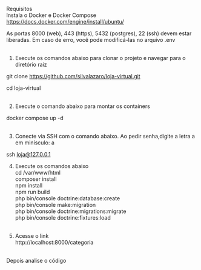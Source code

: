Requisitos<br>
Instala o Docker e Docker Compose<br>
https://docs.docker.com/engine/install/ubuntu/<br>


As portas 8000 (web), 443 (https), 5432 (postgres), 22 (ssh) devem estar liberadas. Em caso de erro, você pode modificá-las no arquivo .env<br><br>


1. Execute os comandos abaixo para clonar o projeto e navegar para o diretório raiz <br>

git clone https://github.com/silvalazaro/loja-virtual.git<br>

cd loja-virtual<br><br>

2. Execute o comando abaixo para montar os containers<br>
 
docker compose up -d<br><br>

3. Conecte via SSH com o comando abaixo. Ao pedir senha,digite a letra a em minísculo: a<br>

ssh loja@127.0.0.1<br>

4. Execute os comandos abaixo<br>
cd /var/www/html<br>
composer install<br>
npm install<br>
npm run build<br>
php bin/console doctrine:database:create<br>
php bin/console make:migration<br>
php bin/console doctrine:migrations:migrate<br>
php bin/console doctrine:fixtures:load<br><br>

5. Acesse o link<br>
http://localhost:8000/categoria<br><br>

Depois analise o código